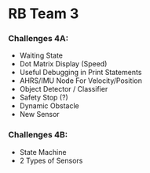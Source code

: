 <h1>RB Team 3</h1>
<h3>Challenges 4A:</h3>

- Waiting State
- Dot Matrix Display (Speed)  
- Useful Debugging in Print Statements
- AHRS/IMU Node For Velocity/Position  
- Object Detector / Classifier  
- Safety Stop (?)
- Dynamic Obstacle
- New Sensor

<h3>Challenges 4B:</h3>

- State Machine
- 2 Types of Sensors
